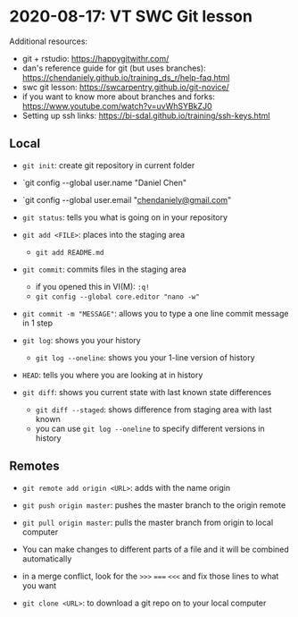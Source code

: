 # 2020-08-17: VT SWC Git lesson

Additional resources:

- git + rstudio: https://happygitwithr.com/
- dan's reference guide for git (but uses branches): https://chendaniely.github.io/training_ds_r/help-faq.html
- swc git lesson: https://swcarpentry.github.io/git-novice/
- if you want to know more about branches and forks: https://www.youtube.com/watch?v=uvWhSYBkZJ0
- Setting up ssh links: https://bi-sdal.github.io/training/ssh-keys.html

## Local

- `git init`: create git repository in current folder
- `git config --global user.name "Daniel Chen"
- `git config --global user.email "chendaniely@gmail.com"

- `git status`: tells you what is going on in your repository
- `git add <FILE>`: places <FILE> into the staging area
    - `git add README.md`
- `git commit`: commits files in the staging area
    - if you opened this in VI(M): <ESC> `:q!`
    - `git config --global core.editor "nano -w"`
- `git commit -m "MESSAGE"`: allows you to type a one line commit message in 1 step

- `git log`: shows you your history
    - `git log --oneline`: shows you your 1-line version of history

- `HEAD`: tells you where you are looking at in history

- `git diff`: shows you current state with last known state differences
    - `git diff --staged`: shows difference from staging area with last known
    - you can use `git log --oneline` to specify different versions in history

## Remotes

- `git remote add origin <URL>`: adds <URL> with the name origin
- `git push origin master`: pushes the master branch to the origin remote
- `git pull origin master`: pulls the master branch from origin to local computer

- You can make changes to different parts of a file and it will be combined automatically
- in a merge conflict, look for the `>>>` `===` `<<<` and fix those lines to what you want

- `git clone <URL>`: to download a git repo on to your local computer